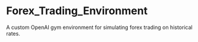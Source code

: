 # Forex_Trading_Environment
A custom OpenAI gym environment for simulating forex trading on historical rates.
